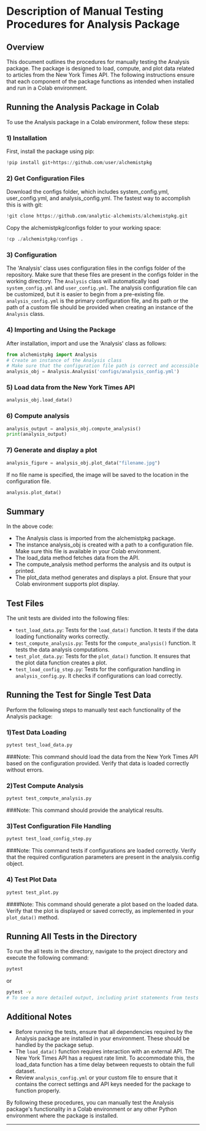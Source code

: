# Description of Manual Testing Procedures for Analysis Package

## Overview
This document outlines the procedures for manually testing the Analysis package. The package is designed to load, compute, and plot data related to articles from the New York Times API. The following instructions ensure that each component of the package functions as intended when installed and run in a Colab environment.

## Running the Analysis Package in Colab
To use the Analysis package in a Colab environment, follow these steps:

### 1) Installation
First, install the package using pip:

```python
!pip install git+https://github.com/user/alchemistpkg
```

### 2) Get Configuration Files
Download the configs folder, which includes system_config.yml, user_config.yml, and analysis_config.yml. 
The fastest way to accomplish this is with git:
```python
!git clone https://github.com/analytic-alchemists/alchemistpkg.git
```

Copy the alchemistpkg/configs folder to your working space:
```python
!cp ./alchemistpkg/configs .
```

### 3) Configuration
The 'Analysis' class uses configuration files in the configs folder of the repository. Make sure that these files are present in the configs folder in the working directory. The `Analysis` class will automatically load `system_config.yml` and `user_config.yml`.
The analysis configuration file can be customized, but it is easier to begin from a pre-existing file.
`analysis_config.yml` is the primary configuration file, and its path or the path of a custom file should be provided when creating an instance of the `Analysis` class.

### 4) Importing and Using the Package
After installation, import and use the 'Analysis' class as follows: 

```python
from alchemistpkg import Analysis
# Create an instance of the Analysis class
# Make sure that the configuration file path is correct and accessible
analysis_obj = Analysis.Analysis('configs/analysis_config.yml')
```

### 5) Load data from the New York Times API
```python
analysis_obj.load_data()
```
### 6) Compute analysis
```python
analysis_output = analysis_obj.compute_analysis()
print(analysis_output)
```
### 7) Generate and display a plot
```python
analysis_figure = analysis_obj.plot_data("filename.jpg")
```
If no file name is specified, the image will be saved to the location in the configuration file.
```python
analysis.plot_data()
```
## Summary
In the above code: 
- The Analysis class is imported from the alchemistpkg package.
- The instance analysis_obj is created with a path to a configuration file. Make sure this file is available in your Colab environment.
- The load_data method fetches data from the API.
- The compute_analysis method performs the analysis and its output is printed.
- The plot_data method generates and displays a plot. Ensure that your Colab environment supports plot display.

## Test Files
The unit tests are divided into the following files:
- `test_load_data.py`: 
  Tests for the `load_data()` function. It tests if the data loading functionality works correctly.
- `test_compute_analysis.py`: 
  Tests for the `compute_analysis()` function. It tests the data analysis computations.
- `test_plot_data.py`: 
  Tests for the `plot_data()` function. It ensures that the plot data function creates a plot. 
- `test_load_config_step.py`: 
  Tests for the configuration handling in `analysis_config.py`. It checks if configurations can load correctly. 

## Running the Test for Single Test Data
Perform the following steps to manually test each functionality of the Analysis package:

### 1)Test Data Loading
```python
pytest test_load_data.py
```

###Note: This command should load the data from the New York Times API based on the configuration provided. Verify that data is loaded correctly without errors.

### 2)Test Compute Analysis
```python
pytest test_compute_analysis.py
```

###Note: This command should provide the analytical results.

### 3)Test Configuration File Handling
```python
pytest test_load_config_step.py
```

###Note: This command tests if configurations are loaded correctly. Verify that the required configuration parameters are present in the analysis.config object.

### 4) Test Plot Data
```python
pytest test_plot.py
```

####Note: This command should generate a plot based on the loaded data. Verify that the plot is displayed or saved correctly, as implemented in your `plot_data()` method.

## Running All Tests in the Directory
To run the all tests in the directory, navigate to the project directory and execute the following command:

```bash
pytest
```

or 

```bash
pytest -v 
# To see a more detailed output, including print statements from tests or the full traceback for failures or errors)
```

## Additional Notes

- Before running the tests, ensure that all dependencies required by the Analysis package are installed in your environment. These should be handled by the package setup.
- The `load_data()` function requires interaction with an external API. The New York Times API has a request rate limit. To accommodate this, the load_data function has a time delay between requests to obtain the full dataset.
- Review `analysis_config.yml` or your custom file to ensure that it contains the correct settings and API keys needed for the package to function properly.

By following these procedures, you can manually test the Analysis package's functionality in a Colab environment or any other Python environment where the package is installed.

---
